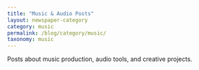 ```yaml
---
title: "Music & Audio Posts"
layout: newspaper-category
category: music
permalink: /blog/category/music/
taxonomy: music
---
```


Posts about music production, audio tools, and creative projects. 